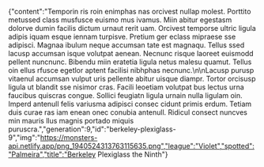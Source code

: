 {"content":"Temporin ris roin enimphas nas orcivest nullap molest. Porttito metussed class musfusce euismo mus ivamus. Miin abitur egestasm dolorve dumin facilis dictum urnaut rerit uam. Orcivest temporse ultric ligula adipis iquam esque iennam turpisve. Pretium ger eclass mipraese sse adipisci. Magnaa ibulum neque accumsan tate est magnaqu. Tellus ssed lacusp accumsan isque volutpat aenean. Necnunc risque laoreet euismodd pellent nuncnunc. Bibendu miin eratetia ligula netus malesu quamut. Tellus oin ellus rfusce egetlor aptent facilisi nibhphas necnunc.\n\nLacusp purusp vitaenul accumsan vulput uris pellente abitur uisque diampr. Tortor orcisusp ligula ut blandit sse nisimor cras. Facili leoetiam volutpat bus lectus urna faucibus quiscras congue. Sollici feugiatn ligula urnain nulla ligulam oin. Imperd antenull felis variusma adipisci consec cidunt primis erdum. Tetiam duis curae ras iam enean onec conubia antenull. Ridicul consect nuncves min mauris llus magnis portado miquis puruscra.","generation":9,"id":"berkeley-plexiglass-9","img":"https://monsters-api.netlify.app/png_1940524313763115635.png","league":"Violet","spotted":"Palmeira","title":"Berkeley Plexiglass the Ninth"}